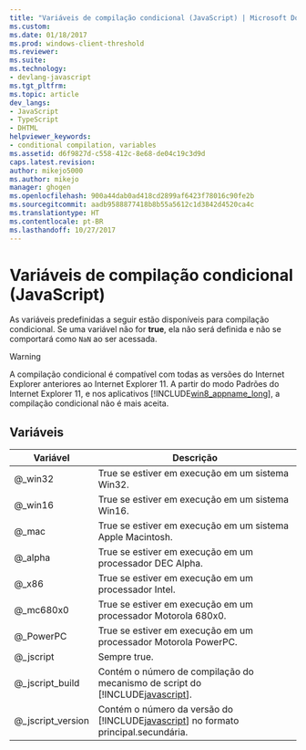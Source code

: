 ```yaml
---
title: "Variáveis de compilação condicional (JavaScript) | Microsoft Docs"
ms.custom: 
ms.date: 01/18/2017
ms.prod: windows-client-threshold
ms.reviewer: 
ms.suite: 
ms.technology:
- devlang-javascript
ms.tgt_pltfrm: 
ms.topic: article
dev_langs:
- JavaScript
- TypeScript
- DHTML
helpviewer_keywords:
- conditional compilation, variables
ms.assetid: d6f9827d-c558-412c-8e68-de04c19c3d9d
caps.latest.revision: 
author: mikejo5000
ms.author: mikejo
manager: ghogen
ms.openlocfilehash: 900a44dab0ad418cd2899af6423f78016c90fe2b
ms.sourcegitcommit: aadb9588877418b8b55a5612c1d3842d4520ca4c
ms.translationtype: HT
ms.contentlocale: pt-BR
ms.lasthandoff: 10/27/2017
---
```

# <a name="conditional-compilation-variables-javascript"></a>Variáveis de compilação condicional (JavaScript)
As variáveis predefinidas a seguir estão disponíveis para compilação condicional. Se uma variável não for **true**, ela não será definida e não se comportará como `NaN` ao ser acessada.  
  
> [!WARNING]
>  A compilação condicional é compatível com todas as versões do Internet Explorer anteriores ao Internet Explorer 11. A partir do modo Padrões do Internet Explorer 11, e nos aplicativos [!INCLUDE[win8_appname_long](../../javascript/includes/win8-appname-long-md.md)], a compilação condicional não é mais aceita.  
  
## <a name="variables"></a>Variáveis  
  
|Variável|Descrição|  
|--------------|-----------------|  
|@_win32|True se estiver em execução em um sistema Win32.|  
|@_win16|True se estiver em execução em um sistema Win16.|  
|@_mac|True se estiver em execução em um sistema Apple Macintosh.|  
|@_alpha|True se estiver em execução em um processador DEC Alpha.|  
|@_x86|True se estiver em execução em um processador Intel.|  
|@_mc680x0|True se estiver em execução em um processador Motorola 680x0.|  
|@_PowerPC|True se estiver em execução em um processador Motorola PowerPC.|  
|@_jscript|Sempre true.|  
|@_jscript_build|Contém o número de compilação do mecanismo de script do [!INCLUDE[javascript](../../javascript/includes/javascript-md.md)].|  
|@_jscript_version|Contém o número da versão do [!INCLUDE[javascript](../../javascript/includes/javascript-md.md)] no formato principal.secundária.|